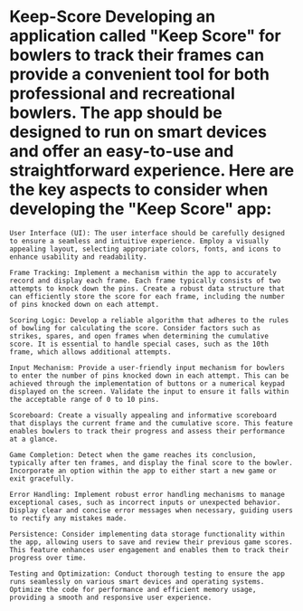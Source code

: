 # Keep-Score Developing an application called "Keep Score" for bowlers to track their frames can provide a convenient tool for both professional and recreational bowlers. The app should be designed to run on smart devices and offer an easy-to-use and straightforward experience. Here are the key aspects to consider when developing the "Keep Score" app:

    User Interface (UI): The user interface should be carefully designed to ensure a seamless and intuitive experience. Employ a visually appealing layout, selecting appropriate colors, fonts, and icons to enhance usability and readability.

    Frame Tracking: Implement a mechanism within the app to accurately record and display each frame. Each frame typically consists of two attempts to knock down the pins. Create a robust data structure that can efficiently store the score for each frame, including the number of pins knocked down on each attempt.

    Scoring Logic: Develop a reliable algorithm that adheres to the rules of bowling for calculating the score. Consider factors such as strikes, spares, and open frames when determining the cumulative score. It is essential to handle special cases, such as the 10th frame, which allows additional attempts.

    Input Mechanism: Provide a user-friendly input mechanism for bowlers to enter the number of pins knocked down in each attempt. This can be achieved through the implementation of buttons or a numerical keypad displayed on the screen. Validate the input to ensure it falls within the acceptable range of 0 to 10 pins.

    Scoreboard: Create a visually appealing and informative scoreboard that displays the current frame and the cumulative score. This feature enables bowlers to track their progress and assess their performance at a glance.

    Game Completion: Detect when the game reaches its conclusion, typically after ten frames, and display the final score to the bowler. Incorporate an option within the app to either start a new game or exit gracefully.

    Error Handling: Implement robust error handling mechanisms to manage exceptional cases, such as incorrect inputs or unexpected behavior. Display clear and concise error messages when necessary, guiding users to rectify any mistakes made.

    Persistence: Consider implementing data storage functionality within the app, allowing users to save and review their previous game scores. This feature enhances user engagement and enables them to track their progress over time.

    Testing and Optimization: Conduct thorough testing to ensure the app runs seamlessly on various smart devices and operating systems. Optimize the code for performance and efficient memory usage, providing a smooth and responsive user experience.
